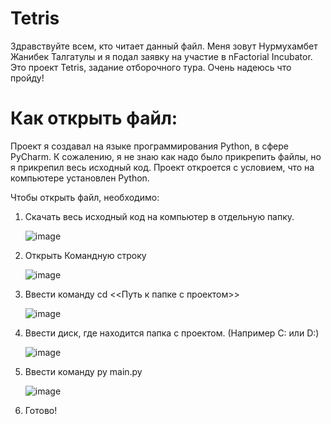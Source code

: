 # Tetris

Здравствуйте всем, кто читает данный файл. Меня зовут Нурмухамбет Жанибек Талгатулы и я подал заявку на участие в nFactorial Incubator.
Это проект Tetris, задание отборочного тура. Очень надеюсь что пройду!

# Как открыть файл:
Проект я создавал на языке программирования Python, в сфере PyCharm. К сожалению, я не знаю как надо было прикрепить файлы, но я прикрепил весь исходный код.
Проект откроется с условием, что на компьютере установлен Python.

Чтобы открыть файл, необходимо:
  1. Скачать весь исходный код на компьютер в отдельную папку.

        ![image](https://github.com/wohdrv/Tetris/assets/133672243/45a7e6e1-a69b-459d-ad1f-9cefb754646f)


  
  3. Открыть Командную строку

       ![image](https://github.com/wohdrv/Tetris/assets/133672243/8574c9d8-7b76-4e2c-9843-9c8a5f4ac377)


  
  4. Ввести команду cd <<Путь к папке с проектом>>

      ![image](https://github.com/wohdrv/Tetris/assets/133672243/09bc939e-e9c3-492f-8c7a-81fae3107a38)


  
  6. Ввести диск, где находится папка с проектом. (Например C: или D:)

      ![image](https://github.com/wohdrv/Tetris/assets/133672243/acf9cacb-9025-49bb-9472-ca37993abb15)



  8. Ввести команду py main.py

      ![image](https://github.com/wohdrv/Tetris/assets/133672243/5c4d4b35-7239-4495-bad2-5bfc56ab59cb)



  10. Готово!

